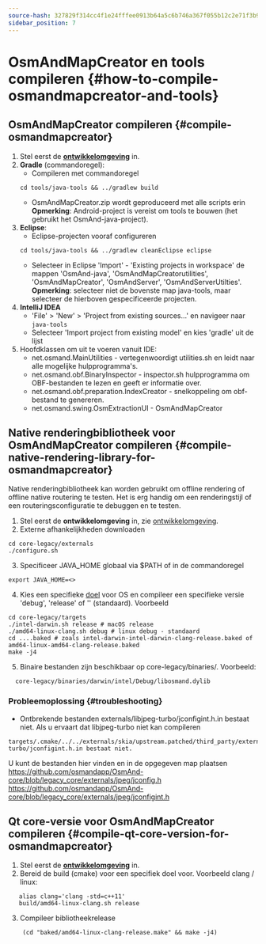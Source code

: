 ```yaml
---
source-hash: 327829f314cc4f1e24fffee0913b64a5c6b746a367f055b12c2e71f3b9beed22
sidebar_position: 7
---
```


# OsmAndMapCreator en tools compileren {#how-to-compile-osmandmapcreator-and-tools}


## OsmAndMapCreator compileren {#compile-osmandmapcreator}
1. Stel eerst de **[ontwikkelomgeving](setup-the-dev-environment.md)** in.
2. **Gradle** (commandoregel):
    - Compileren met commandoregel
    ```
    cd tools/java-tools && ../gradlew build
    ```
    - OsmAndMapCreator.zip wordt geproduceerd met alle scripts erin
    **Opmerking**: Android-project is vereist om tools te bouwen (het gebruikt het OsmAnd-java-project).
3. **Eclipse**:
    - Eclipse-projecten vooraf configureren
    ```
    cd tools/java-tools && ../gradlew cleanEclipse eclipse
    ```
    - Selecteer in Eclipse 'Import' - 'Existing projects in workspace' de mappen 'OsmAnd-java', 'OsmAndMapCreatorutilities', 'OsmAndMapCreator', 'OsmAndServer', 'OsmAndServerUtilties'.
    **Opmerking**: selecteer niet de bovenste map java-tools, maar selecteer de hierboven gespecificeerde projecten.
4. **IntelliJ IDEA**
    - 'File' > 'New' > 'Project from existing sources...' en navigeer naar `java-tools`
    - Selecteer 'Import project from existing model' en kies 'gradle' uit de lijst
5. Hoofdklassen om uit te voeren vanuit IDE:
   - net.osmand.MainUtilities - vertegenwoordigt utilities.sh en leidt naar alle mogelijke hulpprogramma's.
   - net.osmand.obf.BinaryInspector - inspector.sh hulpprogramma om OBF-bestanden te lezen en geeft er informatie over.
   - net.osmand.obf.preparation.IndexCreator - snelkoppeling om obf-bestand te genereren.
   - net.osmand.swing.OsmExtractionUI - OsmAndMapCreator

## Native renderingbibliotheek voor OsmAndMapCreator compileren {#compile-native-rendering-library-for-osmandmapcreator}
Native renderingbibliotheek kan worden gebruikt om offline rendering of offline native routering te testen. Het is erg handig om een renderingstijl of een routeringsconfiguratie te debuggen en te testen.

1. Stel eerst de **ontwikkelomgeving** in, zie [ontwikkelomgeving](./setup-the-dev-environment).
2. Externe afhankelijkheden downloaden
 ```
 cd core-legacy/externals
 ./configure.sh
 ```
3. Specificeer JAVA_HOME globaal via $PATH of in de commandoregel
  ```
  export JAVA_HOME=<>
  ```
4. Kies een specifieke [doel](https://github.com/osmandapp/OsmAnd-core/tree/legacy_core/targets) voor OS en compileer een specifieke versie 'debug', 'release' of '' (standaard). Voorbeeld
  ```
  cd core-legacy/targets
  ./intel-darwin.sh release # macOS release
  ./amd64-linux-clang.sh debug # linux debug - standaard
  cd ....baked # zoals intel-darwin-intel-darwin-clang-release.baked of amd64-linux-amd64-clang-release.baked
  make -j4
  ```
5. Binaire bestanden zijn beschikbaar op core-legacy/binaries/.
Voorbeeld:
  ```
    core-legacy/binaries/darwin/intel/Debug/libosmand.dylib
  ```

### Probleemoplossing {#troubleshooting}
- Ontbrekende bestanden externals/libjpeg-turbo/jconfigint.h.in bestaat niet.
Als u ervaart dat libjpeg-turbo niet kan compileren
```
targets/.cmake/../../externals/skia/upstream.patched/third_party/externals/libjpeg-turbo/jconfigint.h.in bestaat niet.
```
U kunt de bestanden hier vinden en in de opgegeven map plaatsen
https://github.com/osmandapp/OsmAnd-core/blob/legacy_core/externals/jpeg/jconfig.h
https://github.com/osmandapp/OsmAnd-core/blob/legacy_core/externals/jpeg/jconfigint.h

## Qt core-versie voor OsmAndMapCreator compileren {#compile-qt-core-version-for-osmandmapcreator}
1. Stel eerst de **[ontwikkelomgeving](setup-the-dev-environment.md)** in.
2. Bereid de build (cmake) voor een specifiek doel voor. Voorbeeld clang / linux:
```
   alias clang='clang -std=c++11'
   build/amd64-linux-clang.sh release
```
3. Compileer bibliotheekrelease
```
    (cd "baked/amd64-linux-clang-release.make" && make -j4)
```